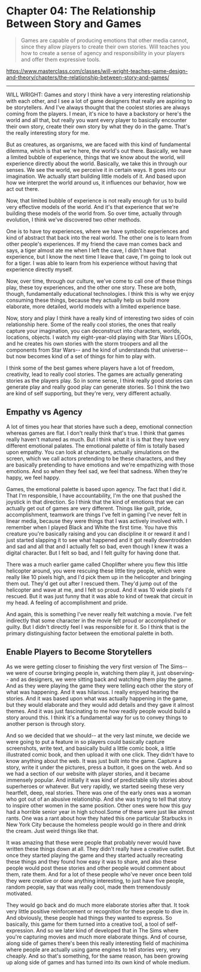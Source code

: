 # Chapter 04: The Relationship Between Story and Games

> Games are capable of producing emotions that other media cannot, since they allow players to create their own stories. Will teaches you how to create a sense of agency and responsibility in your players and offer them expressive tools.

https://www.masterclass.com/classes/will-wright-teaches-game-design-and-theory/chapters/the-relationship-between-story-and-games/
  
---
  
WILL WRIGHT: Games and story I think have a very interesting relationship with each other, and I see a lot of game designers that really are aspiring to be storytellers. And I've always thought that the coolest stories are always coming from the players. I mean, it's nice to have a backstory or here's the world and all that, but really you want every player to basically encounter their own story, create their own story by what they do in the game. That's the really interesting story for me. 

But as creatures, as organisms, we are faced with this kind of fundamental dilemma, which is that we're here, the world's out there. Basically, we have a limited bubble of experience, things that we know about the world, will experience directly about the world. Basically, we take this in through our senses. We see the world, we perceive it in certain ways. It goes into our imagination. We actually start building little models of it. And based upon how we interpret the world around us, it influences our behavior, how we act out there. 

Now, that limited bubble of experience is not really enough for us to build very effective models of the world. And it's that experience that we're building these models of the world from. So over time, actually through evolution, I think we've discovered two other methods. 

One is to have toy experiences, where we have symbolic experiences and kind of abstract that back into the real world. The other one is to learn from other people's experiences. If my friend the cave man comes back and says, a tiger almost ate me when I left the cave, I didn't have that experience, but I know the next time I leave that cave, I'm going to look out for a tiger. I was able to learn from his experience without having that experience directly myself. 

Now, over time, through our culture, we've come to call one of these things play, these toy experiences, and the other one story. These are both, though, fundamentally educational technologies. I think this is why we enjoy consuming these things, because they actually help us build more elaborate, more detailed, world models with a limited experience base. 

Now, story and play I think have a really kind of interesting two sides of coin relationship here. Some of the really cool stories, the ones that really capture your imagination, you can deconstruct into characters, worlds, locations, objects. I watch my eight-year-old playing with Star Wars LEGOs, and he creates his own stories with the storm troopers and all the components from Star Wars-- and he kind of understands that universe-- but now becomes kind of a set of things for him to play with. 

I think some of the best games where players have a lot of freedom, creativity, lead to really cool stories. The games are actually generating stories as the players play. So in some sense, I think really good stories can generate play and really good play can generate stories. So I think the two are kind of self supporting, but they're very, very different actually. 
  
  
## Empathy vs Agency

A lot of times you hear that stories have such a deep, emotional connection whereas games are flat. I don't really think that's true. I think that games really haven't matured as much. But I think what it is is that they have very different emotional palates. The emotional palette of film is totally based upon empathy. You can look at characters, actually simulations on the screen, which we call actors pretending to be these characters, and they are basically pretending to have emotions and we're empathizing with those emotions. And so when they feel sad, we feel that sadness. When they're happy, we feel happy. 

Games, the emotional palette is based upon agency. The fact that I did it. That I'm responsible, I have accountability, I'm the one that pushed the joystick in that direction. So I think that the kind of emotions that we can actually get out of games are very different. Things like guilt, pride, accomplishment, teamwork are things I've felt in gaming I've never felt in linear media, because they were things that I was actively involved with. I remember when I played Black and White the first time. You have this creature you're basically raising and you can discipline it or reward it and I just started slapping it to see what happened and it got really downtrodden and sad and all that and I actually felt so bad, even though I knew it was a digital character. But I felt so bad, and I felt guilty for having done that. 

There was a much earlier game called Choplifter where you flew this little helicopter around, you were rescuing these little tiny people, which were really like 10 pixels high, and I'd pick them up in the helicopter and bringing them out. They'd get out after I rescued them. They'd jump out of the helicopter and wave at me, and I felt so proud. And it was 10 wide pixels I'd rescued. But it was just funny that it was able to kind of tweak that circuit in my head. A feeling of accomplishment and pride. 

And again, this is something I've never really felt watching a movie. I've felt indirectly that some character in the movie felt proud or accomplished or guilty. But I didn't directly feel I was responsible for it. So I think that is the primary distinguishing factor between the emotional palette in both. 
  
  
## Enable Players to Become Storytellers

As we were getting closer to finishing the very first version of The Sims-- we were of course bringing people in, watching them play it, just observing-- and as designers, we were sitting back and watching them play the game. And as they were playing the game  they were telling each other the story of what was happening. And it was hilarious. I really enjoyed hearing the stories. And it was based upon what was actually happening in the game, but they would elaborate and they would add details and they gave it almost themes. And it was just fascinating to me how readily people would build a story around this. I think it's a fundamental way for us to convey things to another person is through story. 

And so we decided that we should-- at the very last minute, we decide we were going to put a feature in so players could basically capture screenshots, write text, and basically build a little comic book, a little illustrated comic book, and then upload it with one click. They didn't have to know anything about the web. It was just built into the game. Capture a story, write it under the pictures, press a button, it goes on the web. And so we had a section of our website with player stories, and it became immensely popular. And initially it was kind of predictable silly stories about superheroes or whatever. But very rapidly, we started seeing these very heartfelt, deep, real stories. There was one of the early ones was a woman who got out of an abusive relationship. And she was trying to tell that story to inspire other women in the same position. Other ones were how this guy had a horrible senior year in high school.Some of these were just like almost rants. One was a rant about how they hated this one particular Starbucks in New York City because the homeless people would go in there and drink the cream. Just weird things like that. 

It was amazing that these were people that probably never would have written these things down at all. They didn't really have a creative outlet. But once they started playing the game and they started actually recreating these things and they found how easy it was to share, and also these people would post these stories and other people would comment about them, rate them. And for a lot of these people who've never once been told they were creative or done anything interesting, to just have five people, random people, say that was really cool, made them tremendously motivated. 

They would go back and do much more elaborate stories after that. It took very little positive reinforcement or recognition for these people to dive in. And obviously, these people had things they wanted to express. So basically, this game for them turned into a creative tool, a tool of self-expression. And so we later kind of developed that in The Sims where you're capturing movies and much more elaborate things. And of course, along side of games there's been this really interesting field of machinima where people are actually using game engines to tell stories very, very cheaply. And so that's something, for the same reason, has been growing up along side of games and has turned into its own kind of whole medium. 
